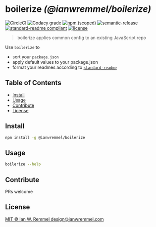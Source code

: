 # boilerize _(@ianwremmel/boilerize)_

[![CircleCI](https://img.shields.io/circleci/project/github/ianwremmel/boilerize.svg?style=flat-square)](https://circleci.com/gh/ianwremmel/boilerize)
[![Codacy grade](https://img.shields.io/codacy/grade/e27821fb6289410b8f58338c7e0bc686.svg?style=flat-square)](https://www.codacy.com/app/design_2/eslint-config?utm_source=github.com&utm_medium=referral&utm_content=ianwremmel/boilerize&utm_campaign=badger)
[![npm (scoped)](https://img.shields.io/npm/v/@ianwremmel/boilerize.svg?style=flat-square)](https://www.npmjs.com/package/@ianwremmel/boilerize)
[![semantic-release](https://img.shields.io/badge/%20%20%F0%9F%93%A6%F0%9F%9A%80-semantic--release-e10079.svg?style=flat-square)](https://github.com/semantic-release/semantic-release)
[![standard-readme compliant](https://img.shields.io/badge/readme%20style-standard-brightgreen.svg?style=flat-square)](https://github.com/RichardLitt/standard-readme)
[![license](https://img.shields.io/github/license/mashape/apistatus.svg?style=flat-square)](LICENSE)

> boilerize applies common config to an existing JavaScript repo

Use `boilerize` to
- sort your `package.json`
- apply default values to your package.json
- format your readmes according to [`standard-readme`](https://github.com/RichardLitt/standard-readme)

## Table of Contents

- [Install](#install)
- [Usage](#usage)
- [Contribute](#contribute)
- [License](#license)


## Install

```bash
npm install -g @ianwremmel/boilerize
```

## Usage

```bash
boilerize --help
```

## Contribute

PRs welcome

## License

[MIT &copy; Ian W. Remmel <design@ianwremmel.com>](LICENSE)
